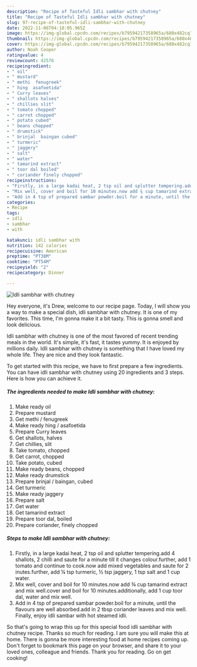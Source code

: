 ```yaml
---
description: "Recipe of Tasteful Idli sambhar with chutney"
title: "Recipe of Tasteful Idli sambhar with chutney"
slug: 97-recipe-of-tasteful-idli-sambhar-with-chutney
date: 2022-11-06T04:18:05.965Z
image: https://img-global.cpcdn.com/recipes/b79594217358965a/680x482cq70/idli-sambhar-with-chutney-recipe-main-photo.jpg
thumbnail: https://img-global.cpcdn.com/recipes/b79594217358965a/680x482cq70/idli-sambhar-with-chutney-recipe-main-photo.jpg
cover: https://img-global.cpcdn.com/recipes/b79594217358965a/680x482cq70/idli-sambhar-with-chutney-recipe-main-photo.jpg
author: Noah Cooper
ratingvalue: 4
reviewcount: 42576
recipeingredient:
- " oil"
- " mustard"
- " methi  fenugreek"
- " hing  asafoetida"
- " Curry leaves"
- " shallots halves"
- " chillies slit"
- " tomato chopped"
- " carrot chopped"
- " potato cubed"
- " beans chopped"
- " drumstick"
- " brinjal  baingan cubed"
- " turmeric"
- " jaggery"
- " salt"
- " water"
- " tamarind extract"
- " toor dal boiled"
- " coriander finely chopped"
recipeinstructions:
- "Firstly, in a large kadai heat, 2 tsp oil and splutter tempering.add 4 shallots, 2 chilli and saute for a minute till it changes colour.further, add 1 tomato and continue to cook.now add mixed vegetables and saute for 2 inutes.further, add ¼ tsp turmeric, ½ tsp jaggery, 1 tsp salt and 1 cup water."
- "Mix well, cover and boil for 10 minutes.now add ¾ cup tamarind extract and mix well.cover and boil for 10 minutes.additionally, add 1 cup toor dal, water and mix well."
- "Add in 4 tsp of prepared sambar powder.boil for a minute, until the flavours are well absorbed.add in 2 tbsp coriander leaves and mix well. Finally, enjoy idli sambar with hot steamed idli."
categories:
- Recipe
tags:
- idli
- sambhar
- with

katakunci: idli sambhar with 
nutrition: 142 calories
recipecuisine: American
preptime: "PT38M"
cooktime: "PT54M"
recipeyield: "2"
recipecategory: Dinner

---
```



![Idli sambhar with chutney](https://img-global.cpcdn.com/recipes/b79594217358965a/680x482cq70/idli-sambhar-with-chutney-recipe-main-photo.jpg)

Hey everyone, it's Drew, welcome to our recipe page. Today, I will show you a way to make a special dish, idli sambhar with chutney. It is one of my favorites. This time, I'm gonna make it a bit tasty. This is gonna smell and look delicious.



Idli sambhar with chutney is one of the most favored of recent trending meals in the world. It's simple, it's fast, it tastes yummy. It is enjoyed by millions daily. Idli sambhar with chutney is something that I have loved my whole life. They are nice and they look fantastic.


To get started with this recipe, we have to first prepare a few ingredients. You can have idli sambhar with chutney using 20 ingredients and 3 steps. Here is how you can achieve it.

<!--inarticleads1-->

##### The ingredients needed to make Idli sambhar with chutney:

1. Make ready  oil
1. Prepare  mustard
1. Get  methi / fenugreek
1. Make ready  hing / asafoetida
1. Prepare  Curry leaves
1. Get  shallots, halves
1. Get  chillies, slit
1. Take  tomato, chopped
1. Get  carrot, chopped
1. Take  potato, cubed
1. Make ready  beans, chopped
1. Make ready  drumstick
1. Prepare  brinjal / baingan, cubed
1. Get  turmeric
1. Make ready  jaggery
1. Prepare  salt
1. Get  water
1. Get  tamarind extract
1. Prepare  toor dal, boiled
1. Prepare  coriander, finely chopped




<!--inarticleads2-->

##### Steps to make Idli sambhar with chutney:

1. Firstly, in a large kadai heat, 2 tsp oil and splutter tempering.add 4 shallots, 2 chilli and saute for a minute till it changes colour.further, add 1 tomato and continue to cook.now add mixed vegetables and saute for 2 inutes.further, add ¼ tsp turmeric, ½ tsp jaggery, 1 tsp salt and 1 cup water.
1. Mix well, cover and boil for 10 minutes.now add ¾ cup tamarind extract and mix well.cover and boil for 10 minutes.additionally, add 1 cup toor dal, water and mix well.
1. Add in 4 tsp of prepared sambar powder.boil for a minute, until the flavours are well absorbed.add in 2 tbsp coriander leaves and mix well. Finally, enjoy idli sambar with hot steamed idli.




So that's going to wrap this up for this special food idli sambhar with chutney recipe. Thanks so much for reading. I am sure you will make this at home. There is gonna be more interesting food at home recipes coming up. Don't forget to bookmark this page on your browser, and share it to your loved ones, colleague and friends. Thank you for reading. Go on get cooking!
